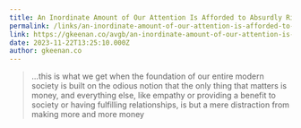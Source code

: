 ```yaml
---
title: An Inordinate Amount of Our Attention Is Afforded to Absurdly Rich Children
permalink: /links/an-inordinate-amount-of-our-attention-is-afforded-to-absurdly-rich-children/index.html
link: https://gkeenan.co/avgb/an-inordinate-amount-of-our-attention-is-afforded-to-absurdly-rich-children
date: 2023-11-22T13:25:10.000Z
author: gkeenan.co
---
```


> ...this is what we get when the foundation of our entire modern society is built on the odious notion that the only thing that matters is money, and everything else, like empathy or providing a benefit to society or having fulfilling relationships, is but a mere distraction from making more and more money
